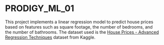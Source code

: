 # PRODIGY_ML_01
This project implements a linear regression model to predict house prices based on features such as square footage, the number of bedrooms, and the number of bathrooms. The dataset used is the [House Prices - Advanced Regression Techniques](https://www.kaggle.com/c/house-prices-advanced-regression-techniques/data) dataset from Kaggle.
